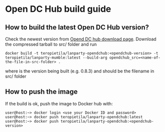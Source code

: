 # Open DC Hub build guide #

## How to build the latest Open DC Hub version? ##

Check the newest version from [Opend DC hub download page](https://sourceforge.net/projects/opendchub/files/). Download the compressed tarball to src/ folder and run
```
docker build -t teropietila/lanparty-opendchub:<opendchub-version> -t teropietila/lanparty-mumble:latest --build-arg opendchub_src=<name-of-the-file-in-src-folder> .
```

where <opendchub-version> is the version being built (e.g. 0.8.3) and <name-of-the-file-in-src-folder> should be the filename in src/ folder

## How to push the image

If the build is ok, push the image to Docker hub with:
```
user@host:~> docker login <use your Docker ID and password>
user@host:~> docker push teropietila/lanparty-opendchub:latest
user@host:~> docker push teropietila/lanparty-opendchub:<opendchub-version>
```
